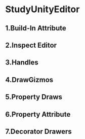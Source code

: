 # StudyUnityEditor
## 1.Build-In Attribute
## 2.Inspect Editor
## 3.Handles
## 4.DrawGizmos
## 5.Property  Draws
## 6.Property Attribute
## 7.Decorator Drawers

